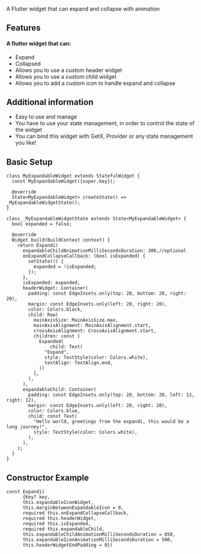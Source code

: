A Flutter widget that can expand and collapse with animation

## Features

#### A flutter widget that can:

* Expand
* Collapsed
* Allows you to use a custom header widget
* Allows you to use a custom child widget
* Allows you to add a custom icon to handle expand and collapse

## Additional information

* Easy to use and manage
* You have to use your state management, in order to control the state of the widget
* You can bind this widget with GetX, Provider or any state management you like!

## Basic Setup

```
class MyExpandableWidget extends StatefulWidget {
  const MyExpandableWidget({super.key});

  @override
  State<MyExpandableWidget> createState() => _MyExpandableWidgetState();
}

class _MyExpandableWidgetState extends State<MyExpandableWidget> {
  bool expanded = false;

  @override
  Widget build(BuildContext context) {
    return Expandi(
      expandableChildAnimationMilliSecondsDuration: 300,//optional
      onExpandCollapseCallback: (bool isExpanded) {
        setState(() {
          expanded = !isExpanded;
        });
      },
      isExpanded: expanded,
      headerWidget: Container(
        padding: const EdgeInsets.only(top: 20, bottom: 20, right: 20),
        margin: const EdgeInsets.only(left: 20, right: 20),
        color: Colors.black,
        child: Row(
          mainAxisSize: MainAxisSize.max,
          mainAxisAlignment: MainAxisAlignment.start,
          crossAxisAlignment: CrossAxisAlignment.start,
          children: const [
            Expanded(
                child: Text(
              "Expand",
              style: TextStyle(color: Colors.white),
              textAlign: TextAlign.end,
            ))
          ],
        ),
      ),
      expandableChild: Container(
        padding: const EdgeInsets.only(top: 20, bottom: 20, left: 12, right: 12),
        margin: const EdgeInsets.only(left: 20, right: 20),
        color: Colors.blue,
        child: const Text(
          "Hello world, greetings from the expandi, this would be a long journey!",
          style: TextStyle(color: Colors.white),
        ),
      ),
    );
  }
}
```

## Constructor Example

```
const Expandi(
      {Key? key,
      this.expandableIconWidget,
      this.marginBetweenExpandableIcon = 0,
      required this.onExpandCollapseCallback,
      required this.headerWidget,
      required this.isExpanded,
      required this.expandableChild,
      this.expandableChildAnimationMilliSecondsDuration = 850,
      this.expandableIconAnimationMilliSecondsDuration = 500,
      this.headerWidgetEndPadding = 0})
```

